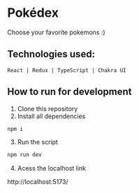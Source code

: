 # Pokédex

Choose your favorite pokemons :)

## Technologies used:
```
React | Redux | TypeScript | Chakra UI 
```
## How to run for development

1. Clone this repository
2. Install all dependencies

```bash
npm i
```

3. Run the script

```bash
npm run dev
```

4. Acess the localhost link

http://localhost:5173/


